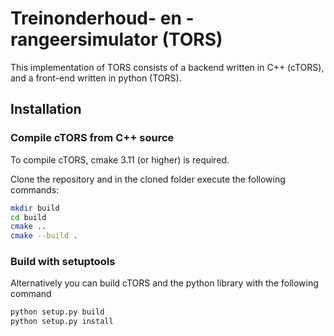 # Treinonderhoud- en -rangeersimulator (TORS)
This implementation of TORS consists of a backend written in C++ (cTORS), and a front-end written in python (TORS).

## Installation

### Compile cTORS from C++ source
To compile cTORS, cmake 3.11 (or higher) is required.

Clone the repository and in the cloned folder execute the following commands:
```sh
mkdir build
cd build
cmake ..
cmake --build .
```

### Build with setuptools
Alternatively you can build cTORS and the python library with the following command
```sh
python setup.py build
python setup.py install
```
